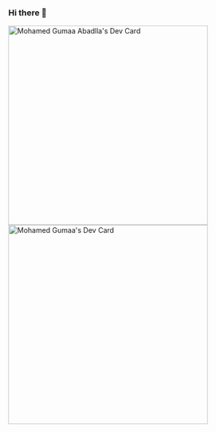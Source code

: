 ### Hi there 👋

<a href="https://app.daily.dev/MohJumaa"><img src="https://api.daily.dev/devcards/6d7b850a16d944cbada007f60977ee9a.png?r=cqj" width="400" alt="Mohamed Gumaa Abadlla's Dev Card"/></a>
<a href="https://app.daily.dev/DailyDevTips"><img src="https://github.com/MohJumaa/MohJumaa/blob/master/devcard.svg" width="400" alt="Mohamed Gumaa's Dev Card"/></a>

<!--
**MohGumaa/MohGumaa** is a ✨ _special_ ✨ repository because its `README.md` (this file) appears on your GitHub profile.

Here are some ideas to get you started:

- 🔭 I’m currently working on ...
- 🌱 I’m currently learning ...
- 👯 I’m looking to collaborate on ...
- 🤔 I’m looking for help with ...
- 💬 Ask me about ...
- 📫 How to reach me: ...
- 😄 Pronouns: ...
- ⚡ Fun fact: ...
-->
